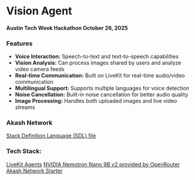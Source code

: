 # Vision Agent
#### Austin Tech Week Hackathon October 26, 2025


### Features

- **Voice Interaction:** Speech-to-text and text-to-speech capabilities
- **Vision Analysis:** Can process images shared by users and analyze video camera feeds
- **Real-time Communication:** Built on LiveKit for real-time audio/video communication
- **Multilingual Support:** Supports multiple languages for voice detection
- **Noise Cancellation:** Built-in noise cancellation for better audio quality
- **Image Processing:** Handles both uploaded images and live video streams


### Akash Network
[Stack Definition Language (SDL) file](./deploy.yml)


### Tech Stack:
[LiveKit Agents](https://github.com/livekit-examples/agent-starter-react)
[NVIDIA Nemotron Nano 9B v2 provided by OpenRouter](https://openrouter.ai/nvidia/nemotron-nano-9b-v2:free)
[Akash Network Starter](https://github.com/akash-network/hello-akash-world)